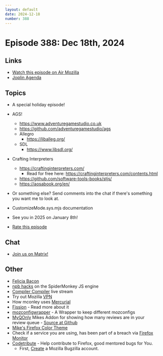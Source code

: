```yaml
---
layout: default
date: 2024-12-18
number: 388
---
```


# Episode 388: Dec 18th, 2024

## Links
* [Watch this episode on Air Mozilla](https://mzl.la/joy-of-coding-2024-12-18)
* [Joplin Agenda](https://mikeconley.ca/joc/agendas/Episode-0388.html)

## Topics
* A special holiday episode!
* AGS!
  - https://www.adventuregamestudio.co.uk
  - https://github.com/adventuregamestudio/ags
  - Allegro
    - https://liballeg.org/
  - SDL
    - https://www.libsdl.org/
* Crafting Interpreters
  - https://craftinginterpreters.com/
    - Read for free here: https://craftinginterpreters.com/contents.html
  - https://github.com/software-tools-books/stjs/
  - https://aosabook.org/en/
* Or something else? Send comments into the chat if there's something you want me to look at.
* CustomizeMode.sys.mjs documentation
* See you in 2025 on January 8th!

* [Rate this episode](https://forms.gle/aUneXTvvBc54Visw9)

## Chat
* [Join us on Matrix!](https://matrix.to/#/!enWuAmKDOEEPYejXRk:mozilla.org?via=mozilla.org&via=raim.ist)

## Other
* [Felicia Bacon](https://www.youtube.com/channel/UCMtqVykGztIYmj7OpFf7oeQ/videos)
* [npb hacks](https://www.twitch.tv/BackToTheCode) on the SpiderMonkey JS engine
* [Compiler Compiler](https://www.twitch.tv/codehag) live stream
* Try out Mozilla [VPN](https://vpn.mozilla.org/)
* How mconley uses [Mercurial](https://mikeconley.github.io/documents/How_mconley_uses_Mercurial_for_Mozilla_code)
* [Fission](https://firefox-source-docs.mozilla.org/dom/dom/Fission.html) - Read more about it
* [mozconfigwrapper](https://github.com/ahal/mozconfigwrapper) - A Wrapper to keep different mozconfigs
* [MyQOnly](https://addons.mozilla.org/en-US/firefox/addon/myqonly/) Mikes Addon for showing how many reviews are in your review queue - [Source at Github](https://github.com/mikeconley/myqonly)
* [Mike's Firefox Color Theme](https://addons.mozilla.org/en-US/firefox/addon/electricbluegaloo/)
* Check if a service you are using, has been part of a breach via [Firefox Monitor](https://monitor.firefox.com/breaches)
* [Codetribute](https://codetribute.mozilla.org/) - Help contribute to Firefox, good mentored bugs for You.
  - First, [Create](https://bugzilla.mozilla.org/createaccount.cgi) a Mozilla Bugzilla account.

